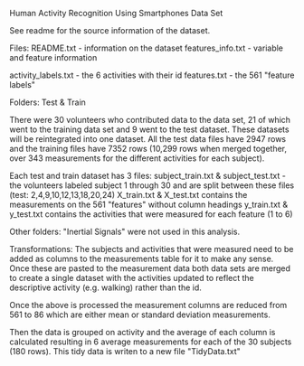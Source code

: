Human Activity Recognition Using Smartphones Data Set

See readme for the source information of the dataset.

Files:
README.txt - information on the dataset
features_info.txt - variable and feature information

activity_labels.txt - the 6 activities with their id
features.txt - the 561 "feature labels"

Folders:  Test & Train

There were 30 volunteers who contributed data to the data set, 21 of which went to the training data set and 9 went to the test dataset.  These datasets will be reintegrated into one dataset.  All the test data files have 2947 rows and the training files have 7352 rows (10,299 rows when merged together, over 343 measurements for the different activities for each subject).

Each test and train dataset has 3 files:
subject_train.txt & subject_test.txt - the volunteers labeled subject 1 through 30 and are split between these files (test: 2,4,9,10,12,13,18,20,24)
X_train.txt & X_test.txt contains the measurements on the 561 "features" without column headings
y_train.txt & y_test.txt contains the activities that were measured for each feature (1 to 6)

Other folders: "Inertial Signals" were not used in this analysis.


Transformations:
The subjects and activities that were measured need to be added as columns to the measurements table for it to make any sense.  Once these are pasted to the measurement data both data sets are merged to create a single dataset with the activities updated to reflect the descriptive activity (e.g. walking) rather than the id.

Once the above is processed the measurement columns are reduced from 561 to 86 which are either mean or standard deviation measurements.

Then the data is grouped on activity and the average of each column is calculated resulting in 6 average measurements for each of the 30 subjects (180 rows).  This tidy data is writen to a new file "TidyData.txt"
